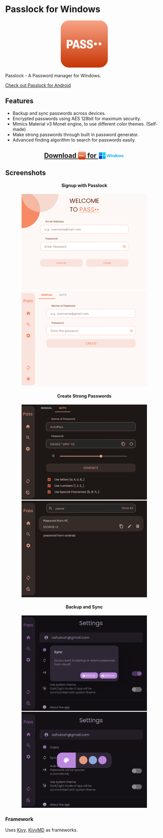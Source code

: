 # Passlock for Windows
<p align = "center">
    <img src = "screenshots/pass.png" height = 150>
</p>

Passlock - A Password manager for Windows.
<p>
    <a href="https://github.com/AM-ash-OR-AM-I/Passlock">
        Check out Passlock for Android
    </a>
</p>

## Features
* Backup and sync passwords across devices.
* Encrypted passwords using AES 128bit for maximum security.
* Mimics Material v3 Monet engine, to use different color themes. (Self-made)
* Make strong passwords through built in password generator.
* Advanced finding algorithm to search for passwords easily.


<a href = "https://github.com/AM-ash-OR-AM-I/PasslockDesktop/releases/download/0.2/Passlock.msi"><h2 align="center">
    Download <img src = "screenshots/pass.png" height = 25 valign = "bottom"> for <img src = "screenshots/windows_logo.png" height = 25 valign = "bottom">
    </h2> 
</a>

## Screenshots
<h4 align = "center"> Signup with Passlock </h4>
<p align="center">
    <img src = "./screenshots/WelcomeScreen.png" width = 400>
    <img src = "./screenshots/Manual.png" width = 400>
</p>

<h4 align = "center"> Create Strong Passwords </h4>
<p align="center">
    <img src = "./screenshots/DarkMode.png" width = 400>
    <img src = "./screenshots/FindScreen.png" width = 400>
</p>

<h4 align = "center"> Backup and Sync </h4>
<p align="center">
    <img src = "./screenshots/sync.png" width=400>
    <img src = "./screenshots/colors.png" width=400>
</p>


### Framework
Uses <a href="https://github.com/kivy/kivy">Kivy,</a>
<a href="https://github.com/kivymd/KivyMD">KivyMD</a> as frameworks.